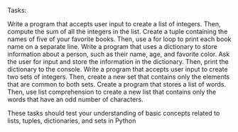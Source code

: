 Tasks:

Write a program that accepts user input to create a list of integers. Then, compute the sum of all the integers in the list.
Create a tuple containing the names of five of your favorite books. Then, use a for loop to print each book name on a separate line.
Write a program that uses a dictionary to store information about a person, such as their name, age, and favorite color. Ask the user for input and store the information in the dictionary. Then, print the dictionary to the console.
Write a program that accepts user input to create two sets of integers. Then, create a new set that contains only the elements that are common to both sets.
Create a program that stores a list of words. Then, use list comprehension to create a new list that contains only the words that have an odd number of characters.




These tasks should test your understanding of basic concepts related to lists, tuples, dictionaries, and sets in Python